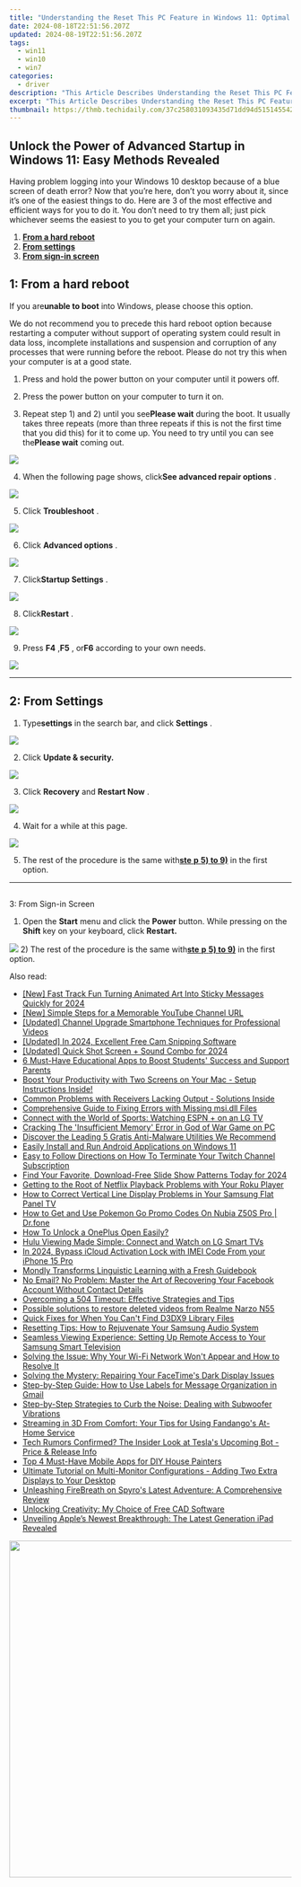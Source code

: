```yaml
---
title: "Understanding the Reset This PC Feature in Windows 11: Optimal Times and Methods"
date: 2024-08-18T22:51:56.207Z
updated: 2024-08-19T22:51:56.207Z
tags:
  - win11
  - win10
  - win7
categories:
  - driver
description: "This Article Describes Understanding the Reset This PC Feature in Windows 11: Optimal Times and Methods"
excerpt: "This Article Describes Understanding the Reset This PC Feature in Windows 11: Optimal Times and Methods"
thumbnail: https://thmb.techidaily.com/37c258031093435d71dd94d5151455426579049284afd82c0786b6e3dd815a4b.jpg
---
```


## Unlock the Power of Advanced Startup in Windows 11: Easy Methods Revealed

Having problem logging into your Windows 10 desktop because of a blue screen of death error? Now that you’re here, don’t you worry about it, since it’s one of the easiest things to do. Here are 3 of the most effective and efficient ways for you to do it. You don’t need to try them all; just pick whichever seems the easiest to you to get your computer turn on again.

1. **[From a hard reboot](https://tools.techidaily.com/drivereasy/download/)**
2. **[From settings](https://tools.techidaily.com/drivereasy/download/)**
3. **[From sign-in screen](https://tools.techidaily.com/drivereasy/download/)**

## 1: From a hard reboot

 If you are**unable to boot** into Windows, please choose this option.

 We do not recommend you to precede this hard reboot option because restarting a computer without support of operating system could result in data loss, incomplete installations and suspension and corruption of any processes that were running before the reboot. Please do not try this when your computer is at a good state.

 1) Press and hold the power button on your computer until it powers off.

 2) Press the power button on your computer to turn it on.

 3) Repeat step 1) and 2) until you see**Please wait** during the boot. It usually takes three repeats (more than three repeats if this is not the first time that you did this) for it to come up. You need to try until you can see the**Please wait** coming out.

![](https://images.drivereasy.com/wp-content/uploads/2016/09/img_57ea35f289a88.png)

 4) When the following page shows, click**See advanced repair options** .

![](https://images.drivereasy.com/wp-content/uploads/2016/09/img_57ea3601034ac.jpg)

 5) Click **Troubleshoot** .

![](https://images.drivereasy.com/wp-content/uploads/2016/09/img_57ea3661b66a1.png)

 6) Click **Advanced options** .

![](https://images.drivereasy.com/wp-content/uploads/2016/09/img_57ea367fd5f52.png)

 7) Click**Startup Settings** .

![](https://images.drivereasy.com/wp-content/uploads/2016/09/img_57ea36a838d21.jpg)

 8) Click**Restart** .

![](https://images.drivereasy.com/wp-content/uploads/2016/09/img_57ea36c6d6c28.jpg)

 9) Press **F4** ,**F5** , or**F6** according to your own needs.

![](https://images.drivereasy.com/wp-content/uploads/2016/09/img_57ea36e1e59af.jpg)

---

## 2: From Settings

 1) Type**settings** in the search bar, and click **Settings** .

![](https://images.drivereasy.com/wp-content/uploads/2016/09/img_57ea37a313dea.png)

 2) Click **Update & security.**

![](https://images.drivereasy.com/wp-content/uploads/2016/09/img_57ea37ad0c4e9.jpg)

 3) Click **Recovery** and **Restart Now** .

![](https://images.drivereasy.com/wp-content/uploads/2016/09/img_57ea37b239f75.png)

4) Wait for a while at this page.

![](https://images.drivereasy.com/wp-content/uploads/2016/09/img_57ea37b73b10f.png)

 5) The rest of the procedure is the same with[**ste** **p** **5) to 9)**](https://tools.techidaily.com/drivereasy/download/) in the first option.

---

##

 3: From Sign-in Screen

1) Open the **Start** menu and click the **Power** button. While pressing on the **Shift** key on your keyboard, click **Restart.**

![](https://images.drivereasy.com/wp-content/uploads/2016/09/img_57ea371ebd6f3.png)
 2) The rest of the procedure is the same with[**ste** **p** **5) to 9)**](https://tools.techidaily.com/drivereasy/download/) in the first option.

<ins class="adsbygoogle"
     style="display:block"
     data-ad-format="autorelaxed"
     data-ad-client="ca-pub-7571918770474297"
     data-ad-slot="1223367746"></ins>



<ins class="adsbygoogle"
     style="display:block"
     data-ad-client="ca-pub-7571918770474297"
     data-ad-slot="8358498916"
     data-ad-format="auto"
     data-full-width-responsive="true"></ins>

<span class="atpl-alsoreadstyle">Also read:</span>
<div><ul>
<li><a href="https://fox-helps.techidaily.com/new-fast-track-fun-turning-animated-art-into-sticky-messages-quickly-for-2024/"><u>[New] Fast Track Fun  Turning Animated Art Into Sticky Messages Quickly for 2024</u></a></li>
<li><a href="https://youtube-web.techidaily.com/imple-steps-for-a-memorable-youtube-channel-url/"><u>[New] Simple Steps for a Memorable YouTube Channel URL</u></a></li>
<li><a href="https://youtube-blog.techidaily.com/ed-channel-upgrade-smartphone-techniques-for-professional-videos/"><u>[Updated] Channel Upgrade  Smartphone Techniques for Professional Videos</u></a></li>
<li><a href="https://video-capture.techidaily.com/updated-in-2024-excellent-free-cam-snipping-software/"><u>[Updated] In 2024, Excellent Free Cam Snipping Software</u></a></li>
<li><a href="https://screen-activity-recording.techidaily.com/updated-quick-shot-screen-plus-sound-combo-for-2024/"><u>[Updated] Quick Shot  Screen + Sound Combo for 2024</u></a></li>
<li><a href="https://tech-renaissance.techidaily.com/6-must-have-educational-apps-to-boost-students-success-and-support-parents/"><u>6 Must-Have Educational Apps to Boost Students' Success and Support Parents</u></a></li>
<li><a href="https://tech-renaissance.techidaily.com/boost-your-productivity-with-two-screens-on-your-mac-setup-instructions-inside/"><u>Boost Your Productivity with Two Screens on Your Mac - Setup Instructions Inside!</u></a></li>
<li><a href="https://tech-renaissance.techidaily.com/1722852122338-common-problems-with-receivers-lacking-output-solutions-inside/"><u>Common Problems with Receivers Lacking Output - Solutions Inside</u></a></li>
<li><a href="https://tech-renaissance.techidaily.com/comprehensive-guide-to-fixing-errors-with-missing-msidll-files/"><u>Comprehensive Guide to Fixing Errors with Missing msi.dll Files</u></a></li>
<li><a href="https://tech-renaissance.techidaily.com/connect-with-the-world-of-sports-watching-espn-plus-on-an-lg-tv/"><u>Connect with the World of Sports: Watching ESPN + on an LG TV</u></a></li>
<li><a href="https://tech-renaissance.techidaily.com/cracking-the-insufficient-memory-error-in-god-of-war-game-on-pc/"><u>Cracking The 'Insufficient Memory' Error in God of War Game on PC</u></a></li>
<li><a href="https://tech-renaissance.techidaily.com/discover-the-leading-5-gratis-anti-malware-utilities-we-recommend/"><u>Discover the Leading 5 Gratis Anti-Malware Utilities We Recommend</u></a></li>
<li><a href="https://tech-renaissance.techidaily.com/easily-install-and-run-android-applications-on-windows-11/"><u>Easily Install and Run Android Applications on Windows 11</u></a></li>
<li><a href="https://tech-renaissance.techidaily.com/easy-to-follow-directions-on-how-to-terminate-your-twitch-channel-subscription/"><u>Easy to Follow Directions on How To Terminate Your Twitch Channel Subscription</u></a></li>
<li><a href="https://some-knowledge.techidaily.com/find-your-favorite-download-free-slide-show-patterns-today-for-2024/"><u>Find Your Favorite, Download-Free Slide Show Patterns Today for 2024</u></a></li>
<li><a href="https://tech-renaissance.techidaily.com/getting-to-the-root-of-netflix-playback-problems-with-your-roku-player/"><u>Getting to the Root of Netflix Playback Problems with Your Roku Player</u></a></li>
<li><a href="https://tech-renaissance.techidaily.com/how-to-correct-vertical-line-display-problems-in-your-samsung-flat-panel-tv/"><u>How to Correct Vertical Line Display Problems in Your Samsung Flat Panel TV</u></a></li>
<li><a href="https://pokemon-go-android.techidaily.com/how-to-get-and-use-pokemon-go-promo-codes-on-nubia-z50s-pro-drfone-by-drfone-virtual-android/"><u>How to Get and Use Pokemon Go Promo Codes On Nubia Z50S Pro | Dr.fone</u></a></li>
<li><a href="https://easy-unlock-android.techidaily.com/how-to-unlock-a-oneplus-open-easily-by-drfone-android/"><u>How To Unlock a OnePlus Open Easily?</u></a></li>
<li><a href="https://tech-renaissance.techidaily.com/hulu-viewing-made-simple-connect-and-watch-on-lg-smart-tvs/"><u>Hulu Viewing Made Simple: Connect and Watch on LG Smart TVs</u></a></li>
<li><a href="https://activate-lock.techidaily.com/in-2024-bypass-icloud-activation-lock-with-imei-code-from-your-iphone-15-pro-by-drfone-ios/"><u>In 2024, Bypass iCloud Activation Lock with IMEI Code From your iPhone 15 Pro</u></a></li>
<li><a href="https://mondly-stories.techidaily.com/mondly-transforms-linguistic-learning-with-a-fresh-guidebook/"><u>Mondly Transforms Linguistic Learning with a Fresh Guidebook</u></a></li>
<li><a href="https://tech-renaissance.techidaily.com/no-email-no-problem-master-the-art-of-recovering-your-facebook-account-without-contact-details/"><u>No Email? No Problem: Master the Art of Recovering Your Facebook Account Without Contact Details</u></a></li>
<li><a href="https://tech-renaissance.techidaily.com/overcoming-a-504-timeout-effective-strategies-and-tips/"><u>Overcoming a 504 Timeout: Effective Strategies and Tips</u></a></li>
<li><a href="https://review-topics.techidaily.com/possible-solutions-to-restore-deleted-videos-from-realme-narzo-n55-by-fonelab-android-recover-video/"><u>Possible solutions to restore deleted videos from Realme Narzo N55</u></a></li>
<li><a href="https://tech-renaissance.techidaily.com/quick-fixes-for-when-you-cant-find-d3dx9-library-files/"><u>Quick Fixes for When You Can't Find D3DX9 Library Files</u></a></li>
<li><a href="https://tech-renaissance.techidaily.com/resetting-tips-how-to-rejuvenate-your-samsung-audio-system/"><u>Resetting Tips: How to Rejuvenate Your Samsung Audio System</u></a></li>
<li><a href="https://tech-renaissance.techidaily.com/seamless-viewing-experience-setting-up-remote-access-to-your-samsung-smart-television/"><u>Seamless Viewing Experience: Setting Up Remote Access to Your Samsung Smart Television</u></a></li>
<li><a href="https://tech-renaissance.techidaily.com/solving-the-issue-why-your-wi-fi-network-wont-appear-and-how-to-resolve-it/"><u>Solving the Issue: Why Your Wi-Fi Network Won't Appear and How to Resolve It</u></a></li>
<li><a href="https://tech-renaissance.techidaily.com/solving-the-mystery-repairing-your-facetimes-dark-display-issues/"><u>Solving the Mystery: Repairing Your FaceTime's Dark Display Issues</u></a></li>
<li><a href="https://tech-renaissance.techidaily.com/step-by-step-guide-how-to-use-labels-for-message-organization-in-gmail/"><u>Step-by-Step Guide: How to Use Labels for Message Organization in Gmail</u></a></li>
<li><a href="https://tech-renaissance.techidaily.com/step-by-step-strategies-to-curb-the-noise-dealing-with-subwoofer-vibrations/"><u>Step-by-Step Strategies to Curb the Noise: Dealing with Subwoofer Vibrations</u></a></li>
<li><a href="https://tech-renaissance.techidaily.com/streaming-in-3d-from-comfort-your-tips-for-using-fandangos-at-home-service/"><u>Streaming in 3D From Comfort: Your Tips for Using Fandango's At-Home Service</u></a></li>
<li><a href="https://tech-renaissance.techidaily.com/tech-rumors-confirmed-the-insider-look-at-teslas-upcoming-bot-price-and-release-info/"><u>Tech Rumors Confirmed? The Insider Look at Tesla's Upcoming Bot - Price & Release Info</u></a></li>
<li><a href="https://tech-renaissance.techidaily.com/top-4-must-have-mobile-apps-for-diy-house-painters/"><u>Top 4 Must-Have Mobile Apps for DIY House Painters</u></a></li>
<li><a href="https://tech-renaissance.techidaily.com/1722881540990-ultimate-tutorial-on-multi-monitor-configurations-adding-two-extra-displays-to-your-desktop/"><u>Ultimate Tutorial on Multi-Monitor Configurations - Adding Two Extra Displays to Your Desktop</u></a></li>
<li><a href="https://buynow-marvelous.techidaily.com/unleashing-firebreath-on-spyros-latest-adventure-a-comprehensive-review/"><u>Unleashing FireBreath on Spyro's Latest Adventure: A Comprehensive Review</u></a></li>
<li><a href="https://tech-renaissance.techidaily.com/unlocking-creativity-my-choice-of-free-cad-software/"><u>Unlocking Creativity: My Choice of Free CAD Software</u></a></li>
<li><a href="https://tech-renaissance.techidaily.com/unveiling-apples-newest-breakthrough-the-latest-generation-ipad-revealed/"><u>Unveiling Apple’s Newest Breakthrough: The Latest Generation iPad Revealed</u></a></li>
</ul></div>

<!-- affiliate ads begin -->
<a href="https://appsumo.8odi.net/c/5597632/2068416/7443" target="_top" id="2068416"><img src="//a.impactradius-go.com/display-ad/7443-2068416" border="0" alt="" width="1200" height="600"/></a><img height="0" width="0" src="https://appsumo.8odi.net/i/5597632/2068416/7443" style="position:absolute;visibility:hidden;" border="0" />
<!-- affiliate ads end -->